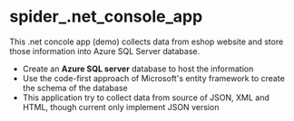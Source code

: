 <h1> spider_.net_console_app </h1>
<p>This .net concole app (demo) collects data from eshop website and store those information into Azure SQL Server database.</p>
<ul>
    <li>Create an <b>Azure SQL server</b> database to host the information</li>
    <li>Use the code-first approach of Microsoft's entity framework to create the schema of the database</li>
    <li>This application try to collect data from source of JSON, XML and HTML, though current only implement JSON version</li>
</ul>

